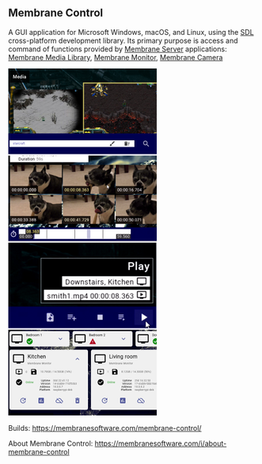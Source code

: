 ## Membrane Control

A GUI application for Microsoft Windows, macOS, and Linux, using the [SDL](https://www.libsdl.org/) cross-platform development library. Its primary purpose is access and command of functions provided by [Membrane Server](https://membranesoftware.com/membrane-server) applications: [Membrane Media Library](https://membranesoftware.com/membrane-media-library), [Membrane Monitor](https://membranesoftware.com/membrane-monitor), [Membrane Camera](https://membranesoftware.com/membrane-camera)

![Screenshot 1](doc/1.png) ![Screenshot 2](doc/2.png) ![Screenshot 3](doc/3.png) ![Screenshot 4](doc/4.png)

Builds: https://membranesoftware.com/membrane-control/

About Membrane Control: https://membranesoftware.com/i/about-membrane-control
